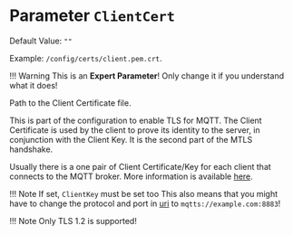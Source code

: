 # Parameter `ClientCert`
Default Value: `""`

Example: `/config/certs/client.pem.crt`.

!!! Warning
    This is an **Expert Parameter**! Only change it if you understand what it does!

Path to the Client Certificate file.

This is part of the configuration to enable TLS for MQTT.
The Client Certificate is used by the client to prove its identity to the server, in conjunction with the Client Key. 
It is the second part of the MTLS handshake.

Usually there is a one pair of Client Certificate/Key for each client that connects to the MQTT broker.
More information is available [here](https://jomjol.github.io/AI-on-the-edge-device-docs/MQTT-API/#mqtt-tls).

!!! Note
    If set, `ClientKey` must be set too
    This also means that you might have to change the protocol and port in [uri](https://jomjol.github.io/AI-on-the-edge-device-docs/Parameters/#parameter-uri) to `mqtts://example.com:8883`!

!!! Note
    Only TLS 1.2 is supported!
